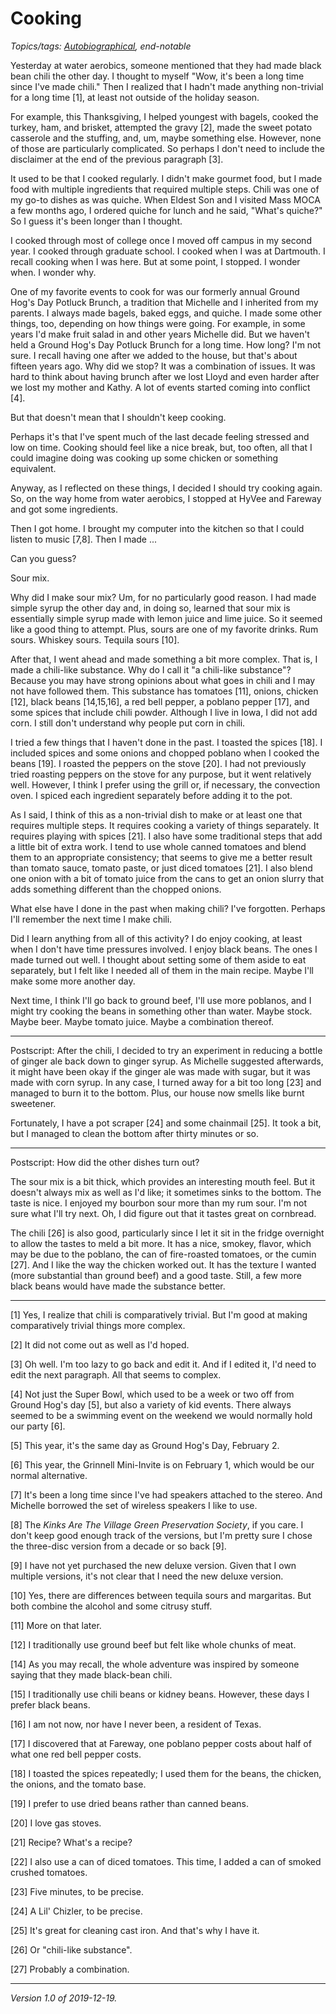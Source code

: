 Cooking
=======

*Topics/tags: [Autobiographical](index-autobiographical), end-notable*

Yesterday at water aerobics, someone mentioned that they had made
black bean chili the other day.  I thought to myself "Wow, it's
been a long time since I've made chili."  Then I realized that I
hadn't made anything non-trivial for a long time [1], at least not
outside of the holiday season.

For example, this Thanksgiving, I helped youngest with bagels,
cooked the turkey, ham, and brisket, attempted the gravy [2], made
the sweet potato casserole and the stuffing, and, um, maybe something
else.  However, none of those are particularly complicated.  So
perhaps I don't need to include the disclaimer at the end of the
previous paragraph [3].

It used to be that I cooked regularly.  I didn't make gourmet food,
but I made food with multiple ingredients that required multiple
steps.  Chili was one of my go-to dishes as was quiche.  When Eldest
Son and I visited Mass MOCA a few months ago, I ordered quiche for
lunch and he said, "What's quiche?"  So I guess it's been longer than
I thought.

I cooked through most of college once I moved off campus in my
second year.  I cooked through graduate school.  I cooked when
I was at Dartmouth.  I recall cooking when I was here.  But at some
point, I stopped.  I wonder when.  I wonder why.

One of my favorite events to cook for was our formerly annual
Ground Hog's Day Potluck Brunch, a tradition that Michelle and I
inherited from my parents.  I always made bagels, baked eggs, and quiche.
I made some other things, too, depending on how things were going.
For example, in some years I'd make fruit salad in and other years
Michelle did.  But we haven't held a Ground Hog's Day Potluck Brunch
for a long time.  How long?  I'm not sure.  I recall having one after
we added to the house, but that's about fifteen years ago.  Why did
we stop?  It was a combination of issues.  It was hard to think about
having brunch after we lost Lloyd and even harder after we lost my
mother and Kathy.  A lot of events started coming into conflict [4].

But that doesn't mean that I shouldn't keep cooking.  

Perhaps it's that I've spent much of the last decade feeling stressed
and low on time.  Cooking should feel like a nice break, but, too
often, all that I could imagine doing was cooking up some chicken or
something equivalent.

Anyway, as I reflected on these things, I decided I should try cooking
again.  So, on the way home from water aerobics, I stopped at HyVee and
Fareway and got some ingredients.

Then I got home. I brought my computer into the kitchen so that I could
listen to music [7,8].  Then I made ...

Can you guess?

Sour mix.

Why did I make sour mix?  Um, for no particularly good reason.  I had made
simple syrup the other day and, in doing so, learned that sour mix is
essentially simple syrup made with lemon juice and lime juice.  So it
seemed like a good thing to attempt.  Plus, sours are one of my favorite
drinks.  Rum sours.  Whiskey sours.  Tequila sours [10].

After that, I went ahead and made something a bit more complex.  That
is, I made a chili-like substance.  Why do I call it "a chili-like
substance"?  Because you may have strong opinions about what goes
in chili and I may not have followed them.  This substance has
tomatoes [11], onions, chicken [12], black beans [14,15,16], a red
bell pepper, a poblano pepper [17], and some spices that include
chili powder.  Although I live in Iowa, I did not add corn.  I still
don't understand why people put corn in chili.

I tried a few things that I haven't done in the past.  I toasted
the spices [18].  I included spices and some onions and chopped
poblano when I cooked the beans [19].  I roasted the peppers on the
stove [20].  I had not previously tried roasting peppers on the
stove for any purpose, but it went relatively well.  However, I
think I prefer using the grill or, if necessary, the convection
oven.  I spiced each ingredient separately before adding it to the
pot.

As I said, I think of this as a non-trivial dish to make or at
least one that requires multiple steps.  It requires cooking a
variety of things separately.  It requires playing with spices [21].
I also have some traditional steps that add a little bit of extra
work.  I tend to use whole canned tomatoes and blend them to an
appropriate consistency; that seems to give me a better result than
tomato sauce, tomato paste, or just diced tomatoes [21].  I also
blend one onion with a bit of tomato juice from the cans to get an
onion slurry that adds something different than the chopped onions.

What else have I done in the past when making chili?  I've forgotten.
Perhaps I'll remember the next time I make chili.

Did I learn anything from all of this activity?  I do enjoy cooking,
at least when I don't have time pressures involved.  I enjoy black
beans.  The ones I made turned out well.  I thought about setting 
some of them aside to eat separately, but I felt like I needed all of
them in the main recipe.  Maybe I'll make some more another day.

Next time, I think I'll go back to ground beef, I'll use more poblanos,
and I might try cooking the beans in something other than water.  Maybe
stock.  Maybe beer.  Maybe tomato juice.  Maybe a combination thereof.

---

Postscript: After the chili, I decided to try an experiment in reducing
a bottle of ginger ale back down to ginger syrup.  As Michelle suggested
afterwards, it might have been okay if the ginger ale was made with
sugar, but it was made with corn syrup.  In any case, I turned away for
a bit too long [23] and managed to burn it to the bottom.  Plus, our
house now smells like burnt sweetener.

Fortunately, I have a pot scraper [24] and some chainmail [25].  It took
a bit, but I managed to clean the bottom after thirty minutes or so.

---

Postscript: How did the other dishes turn out?  

The sour mix is a bit thick, which provides an interesting mouth
feel.  But it doesn't always mix as well as I'd like; it sometimes
sinks to the bottom.  The taste is nice.  I enjoyed my bourbon sour
more than my rum sour.  I'm not sure what I'll try next.  Oh, I did
figure out that it tastes great on cornbread.

The chili [26] is also good, particularly since I let it sit in the
fridge overnight to allow the tastes to meld a bit more.  It has a
nice, smokey, flavor, which may be due to the poblano, the can of
fire-roasted tomatoes, or the cumin [27].  And I like the way the
chicken worked out.  It has the texture I wanted (more substantial
than ground beef) and a good taste.  Still, a few more black beans
would have made the substance better.

---

[1] Yes, I realize that chili is comparatively trivial.  But I'm good
at making comparatively trivial things more complex.

[2] It did not come out as well as I'd hoped.

[3] Oh well.  I'm too lazy to go back and edit it.  And if I edited
it, I'd need to edit the next paragraph.  All that seems to complex.

[4] Not just the Super Bowl, which used to be a week or two off
from Ground Hog's day [5], but also a variety of kid events.  There
always seemed to be a swimming event on the weekend we would normally
hold our party [6].

[5] This year, it's the same day as Ground Hog's Day, February 2.

[6] This year, the Grinnell Mini-Invite is on February 1, which would
be our normal alternative.

[7] It's been a long time since I've had speakers attached to the
stereo.  And Michelle borrowed the set of wireless speakers I like
to use.

[8] The _Kinks Are The Village Green Preservation Society_, if you
care.  I don't keep good enough track of the versions, but I'm pretty
sure I chose the three-disc version from a decade or so back [9].  

[9] I have not yet purchased the new deluxe version.  Given that I own
multiple versions, it's not clear that I need the new deluxe version.

[10] Yes, there are differences between tequila sours and margaritas.
But both combine the alcohol and some citrusy stuff.

[11] More on that later.

[12] I traditionally use ground beef but felt like whole chunks of
meat.

[14] As you may recall, the whole adventure was inspired by someone
saying that they made black-bean chili.

[15] I traditionally use chili beans or kidney beans.  However, these 
days I prefer black beans.  

[16] I am not now, nor have I never been, a resident of Texas.

[17] I discovered that at Fareway, one poblano pepper costs about half
of what one red bell pepper costs.

[18] I toasted the spices repeatedly; I used them for the beans,
the chicken, the onions, and the tomato base.

[19] I prefer to use dried beans rather than canned beans.

[20] I love gas stoves.

[21] Recipe?  What's a recipe?

[22] I also use a can of diced tomatoes.  This time, I added a can of
smoked crushed tomatoes.

[23] Five minutes, to be precise.

[24] A Lil' Chizler, to be precise.

[25] It's great for cleaning cast iron.  And that's why I have it.

[26] Or "chili-like substance".

[27] Probably a combination.

---

*Version 1.0 of 2019-12-19.*
